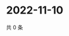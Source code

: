 # 2022-11-10

共 0 条

<!-- BEGIN WEIBO -->
<!-- 最后更新时间 Thu Nov 10 2022 06:16:42 GMT+0800 (China Standard Time) -->

<!-- END WEIBO -->
